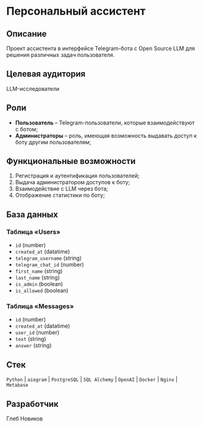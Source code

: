 # Персональный ассистент

## Описание

Проект ассистента в интерфейсе Telegram-бота с Open Source LLM для решения различных задач пользователя.

## Целевая аудитория

LLM-исследователи

## Роли

- **Пользователь** – Telegram-пользователи, которые взаимодействуют с ботом;
- **Администраторы** – роль, имеющая возможность выдавать доступ к боту другим пользователям;

## Функциональные возможности

1. Регистрация и аутентификация пользователей;
2. Выдача администратором доступов к боту;
3. Взаимодействие с LLM через бота;
4. Отображение статистики по боту;

## База данных

### Таблица «Users»

- `id` (number)
- `created_at` (datatime)
- `telegram_username` (string)
- `telegram_chat_id` (number)
- `first_name` (string)
- `last_name` (string)
- `is_admin` (boolean)
- `is_allowed` (boolean)

### Таблица «Messages»

- `id` (number)
- `created_at` (datatime)
- `user_id` (number)
- `text` (string)
- `answer` (string)

## Стек

`Python` | `aiogram` | `PostgreSQL` | `SQL Alchemy` | `OpenAI` | `Docker` | `Nginx` | `Metabase`

## Разработчик

Глеб Новиков
